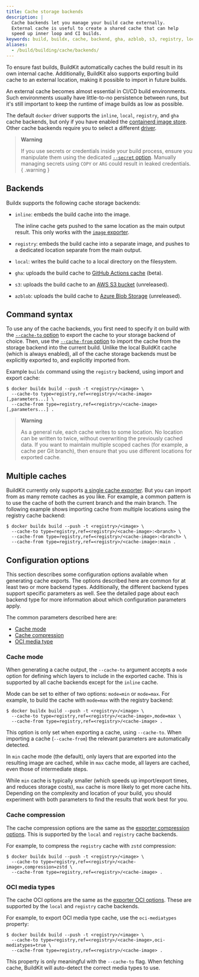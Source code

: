 ```yaml
---
title: Cache storage backends
description: |
  Cache backends let you manage your build cache externally.
  External cache is useful to create a shared cache that can help
  speed up inner loop and CI builds.
keywords: build, buildx, cache, backend, gha, azblob, s3, registry, local
aliases:
  - /build/building/cache/backends/
---
```


To ensure fast builds, BuildKit automatically caches the build result in its own
internal cache. Additionally, BuildKit also supports exporting build cache to an
external location, making it possible to import in future builds.

An external cache becomes almost essential in CI/CD build environments. Such
environments usually have little-to-no persistence between runs, but it's still
important to keep the runtime of image builds as low as possible.

The default `docker` driver supports the `inline`, `local`, `registry`, and
`gha` cache backends, but only if you have enabled the [containerd image store](/desktop/containerd.md).
Other cache backends require you to select a different [driver](../../drivers/_index.md).

> **Warning**
>
> If you use secrets or credentials inside your build process, ensure you
> manipulate them using the dedicated
> [`--secret` option](../../../reference/cli/docker/buildx/build.md#secret).
> Manually managing secrets using `COPY` or `ARG` could result in leaked
> credentials.
{ .warning }

## Backends

Buildx supports the following cache storage backends:

- `inline`: embeds the build cache into the image.

  The inline cache gets pushed to the same location as the main output result.
  This only works with the [`image` exporter](../../exporters/image-registry.md).

- `registry`: embeds the build cache into a separate image, and pushes to a
  dedicated location separate from the main output.

- `local`: writes the build cache to a local directory on the filesystem.

- `gha`: uploads the build cache to
  [GitHub Actions cache](https://docs.github.com/en/rest/actions/cache) (beta).

- `s3`: uploads the build cache to an
  [AWS S3 bucket](https://aws.amazon.com/s3/) (unreleased).

- `azblob`: uploads the build cache to
  [Azure Blob Storage](https://azure.microsoft.com/en-us/services/storage/blobs/)
  (unreleased).

## Command syntax

To use any of the cache backends, you first need to specify it on build with the
[`--cache-to` option](../../../reference/cli/docker/buildx/build.md#cache-to)
to export the cache to your storage backend of choice. Then, use the
[`--cache-from` option](../../../reference/cli/docker/buildx/build.md#cache-from)
to import the cache from the storage backend into the current build. Unlike the
local BuildKit cache (which is always enabled), all of the cache storage
backends must be explicitly exported to, and explicitly imported from.

Example `buildx` command using the `registry` backend, using import and export
cache:

```console
$ docker buildx build --push -t <registry>/<image> \
  --cache-to type=registry,ref=<registry>/<cache-image>[,parameters...] \
  --cache-from type=registry,ref=<registry>/<cache-image>[,parameters...] .
```

> **Warning**
>
> As a general rule, each cache writes to some location. No location can be
> written to twice, without overwriting the previously cached data. If you want
> to maintain multiple scoped caches (for example, a cache per Git branch), then
> ensure that you use different locations for exported cache.

## Multiple caches

BuildKit currently only supports
[a single cache exporter](https://github.com/moby/buildkit/pull/3024). But you
can import from as many remote caches as you like. For example, a common pattern
is to use the cache of both the current branch and the main branch. The
following example shows importing cache from multiple locations using the
registry cache backend:

```console
$ docker buildx build --push -t <registry>/<image> \
  --cache-to type=registry,ref=<registry>/<cache-image>:<branch> \
  --cache-from type=registry,ref=<registry>/<cache-image>:<branch> \
  --cache-from type=registry,ref=<registry>/<cache-image>:main .
```

## Configuration options

This section describes some configuration options available when generating
cache exports. The options described here are common for at least two or more
backend types. Additionally, the different backend types support specific
parameters as well. See the detailed page about each backend type for more
information about which configuration parameters apply.

The common parameters described here are:

- [Cache mode](#cache-mode)
- [Cache compression](#cache-compression)
- [OCI media type](#oci-media-types)

### Cache mode

When generating a cache output, the `--cache-to` argument accepts a `mode`
option for defining which layers to include in the exported cache. This is
supported by all cache backends except for the `inline` cache.

Mode can be set to either of two options: `mode=min` or `mode=max`. For example,
to build the cache with `mode=max` with the registry backend:

```console
$ docker buildx build --push -t <registry>/<image> \
  --cache-to type=registry,ref=<registry>/<cache-image>,mode=max \
  --cache-from type=registry,ref=<registry>/<cache-image> .
```

This option is only set when exporting a cache, using `--cache-to`. When
importing a cache (`--cache-from`) the relevant parameters are automatically
detected.

In `min` cache mode (the default), only layers that are exported into the
resulting image are cached, while in `max` cache mode, all layers are cached,
even those of intermediate steps.

While `min` cache is typically smaller (which speeds up import/export times, and
reduces storage costs), `max` cache is more likely to get more cache hits.
Depending on the complexity and location of your build, you should experiment
with both parameters to find the results that work best for you.

### Cache compression

The cache compression options are the same as the
[exporter compression options](../../exporters/index.md#compression). This is
supported by the `local` and `registry` cache backends.

For example, to compress the `registry` cache with `zstd` compression:

```console
$ docker buildx build --push -t <registry>/<image> \
  --cache-to type=registry,ref=<registry>/<cache-image>,compression=zstd \
  --cache-from type=registry,ref=<registry>/<cache-image> .
```

### OCI media types

The cache OCI options are the same as the
[exporter OCI options](../../exporters/index.md#oci-media-types). These are
supported by the `local` and `registry` cache backends.

For example, to export OCI media type cache, use the `oci-mediatypes` property:

```console
$ docker buildx build --push -t <registry>/<image> \
  --cache-to type=registry,ref=<registry>/<cache-image>,oci-mediatypes=true \
  --cache-from type=registry,ref=<registry>/<cache-image> .
```

This property is only meaningful with the `--cache-to` flag. When fetching
cache, BuildKit will auto-detect the correct media types to use.

